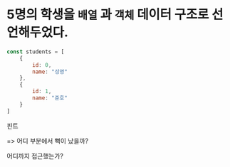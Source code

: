 # 5명의 학생을 `배열` 과 `객체` 데이터 구조로 선언해두었다.

```js
const students = [
    {
        id: 0,
        name: "성영"
    },
    {
        id: 1,
        name: "준호"
    }
]
```

핀트

=> 어디 부분에서 뻑이 났을까?

어디까지 접근했는가?